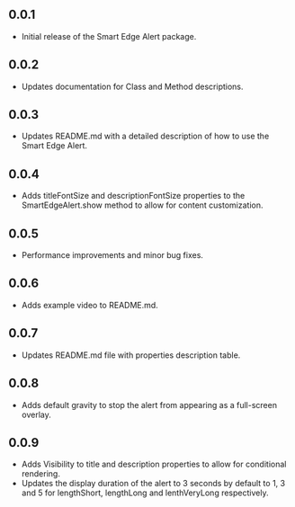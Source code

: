 ## 0.0.1

* Initial release of the Smart Edge Alert package.

## 0.0.2

* Updates documentation for Class and Method descriptions.

## 0.0.3

* Updates README.md with a detailed description of how to use the Smart Edge Alert.

## 0.0.4

* Adds titleFontSize and descriptionFontSize properties to the SmartEdgeAlert.show method to allow for content customization.

## 0.0.5

* Performance improvements and minor bug fixes.

## 0.0.6

* Adds example video to README.md.

## 0.0.7

* Updates README.md file with properties description table.

## 0.0.8

* Adds default gravity to stop the alert from appearing as a full-screen overlay.

## 0.0.9

* Adds Visibility to title and description properties to allow for conditional rendering.
* Updates the display duration of the alert to 3 seconds by default to 1, 3 and 5 for lengthShort, lengthLong and lenthVeryLong respectively.